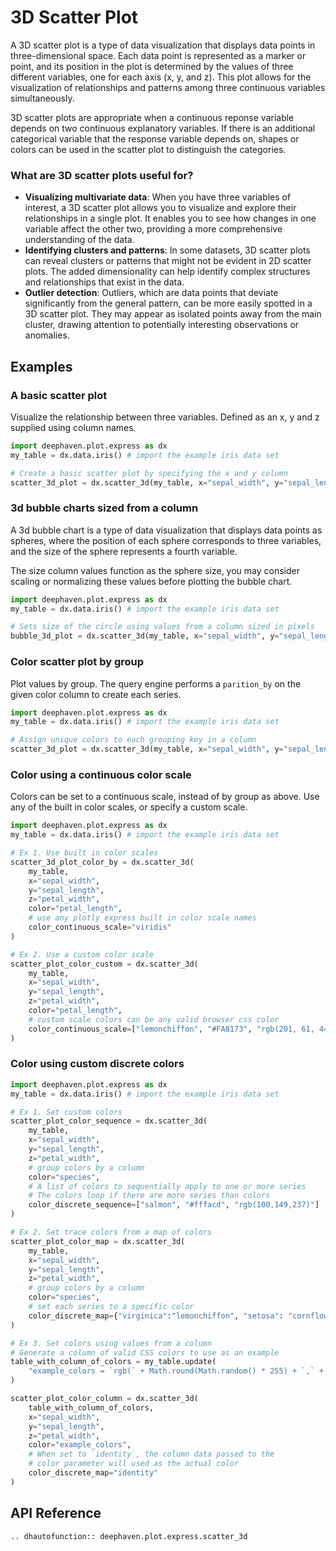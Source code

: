 # 3D Scatter Plot

A 3D scatter plot is a type of data visualization that displays data points in three-dimensional space. Each data point is represented as a marker or point, and its position in the plot is determined by the values of three different variables, one for each axis (x, y, and z). This plot allows for the visualization of relationships and patterns among three continuous variables simultaneously.

3D scatter plots are appropriate when a continuous reponse variable depends on two continuous explanatory variables. If there is an additional categorical variable that the response variable depends on, shapes or colors can be used in the scatter plot to distinguish the categories.

### What are 3D scatter plots useful for?

- **Visualizing multivariate data**: When you have three variables of interest, a 3D scatter plot allows you to visualize and explore their relationships in a single plot. It enables you to see how changes in one variable affect the other two, providing a more comprehensive understanding of the data.
- **Identifying clusters and patterns**: In some datasets, 3D scatter plots can reveal clusters or patterns that might not be evident in 2D scatter plots. The added dimensionality can help identify complex structures and relationships that exist in the data.
- **Outlier detection**: Outliers, which are data points that deviate significantly from the general pattern, can be more easily spotted in a 3D scatter plot. They may appear as isolated points away from the main cluster, drawing attention to potentially interesting observations or anomalies.

## Examples

### A basic scatter plot

Visualize the relationship between three variables. Defined as an x, y and z supplied using column names.

```python order=scatter_plot,mytable
import deephaven.plot.express as dx
my_table = dx.data.iris() # import the example iris data set

# Create a basic scatter plot by specifying the x and y column
scatter_3d_plot = dx.scatter_3d(my_table, x="sepal_width", y="sepal_length", z="petal_width")
```

### 3d bubble charts sized from a column

A 3d bubble chart is a type of data visualization that displays data points as spheres, where the position of each sphere corresponds to three variables, and the size of the sphere represents a fourth variable.

The size column values function as the sphere size, you may consider scaling or normalizing these values before plotting the bubble chart.

```python order=bubble_3d_plot
import deephaven.plot.express as dx
my_table = dx.data.iris() # import the example iris data set

# Sets size of the circle using values from a column sized in pixels
bubble_3d_plot = dx.scatter_3d(my_table, x="sepal_width", y="sepal_length", z="petal_width", size="petal_length")
```

### Color scatter plot by group

Plot values by group. The query engine performs a `parition_by` on the given color column to create each series.

```python order=scatter_plot,mytable
import deephaven.plot.express as dx
my_table = dx.data.iris() # import the example iris data set

# Assign unique colors to each grouping key in a column
scatter_3d_plot = dx.scatter_3d(my_table, x="sepal_width", y="sepal_length", z="petal_width", color="species")
```

### Color using a continuous color scale

Colors can be set to a continuous scale, instead of by group as above. Use any of the built in color scales, or specify a custom scale.

<!-- TODO: LINK TO A PAGE ON COLOR SCALES -->

```python order=scatter_plot_color_by,scatter_plot_color_custom
import deephaven.plot.express as dx
my_table = dx.data.iris() # import the example iris data set

# Ex 1. Use built in color scales
scatter_3d_plot_color_by = dx.scatter_3d(
    my_table,
    x="sepal_width",
    y="sepal_length",
    z="petal_width",
    color="petal_length",
    # use any plotly express built in color scale names
    color_continuous_scale="viridis"
)

# Ex 2. Use a custom color scale
scatter_plot_color_custom = dx.scatter_3d(
    my_table,
    x="sepal_width",
    y="sepal_length",
    z="petal_width",
    color="petal_length",
    # custom scale colors can be any valid browser css color
    color_continuous_scale=["lemonchiffon", "#FA8173", "rgb(201, 61, 44)"]
)
```

### Color using custom discrete colors

```python order=scatter_plot_color_sequence,scatter_plot_color_map,scatter_plot_color_column
import deephaven.plot.express as dx
my_table = dx.data.iris() # import the example iris data set

# Ex 1. Set custom colors
scatter_plot_color_sequence = dx.scatter_3d(
    my_table,
    x="sepal_width",
    y="sepal_length",
    z="petal_width",
    # group colors by a column
    color="species",
    # A list of colors to sequentially apply to one or more series
    # The colors loop if there are more series than colors
    color_discrete_sequence=["salmon", "#fffacd", "rgb(100,149,237)"]
)

# Ex 2. Set trace colors from a map of colors
scatter_plot_color_map = dx.scatter_3d(
    my_table,
    x="sepal_width",
    y="sepal_length",
    z="petal_width",
    # group colors by a column
    color="species",
    # set each series to a specific color
    color_discrete_map={"virginica":"lemonchiffon", "setosa": "cornflowerblue", "versicolor":"#FA8173"}
)

# Ex 3. Set colors using values from a column
# Generate a column of valid CSS colors to use as an example
table_with_column_of_colors = my_table.update(
    "example_colors = `rgb(` + Math.round(Math.random() * 255) + `,` + Math.round(Math.random() * 255) + `,`  + Math.round(Math.random() * 255) +`)`"
)

scatter_plot_color_column = dx.scatter_3d(
    table_with_column_of_colors,
    x="sepal_width",
    y="sepal_length",
    z="petal_width",
    color="example_colors",
    # When set to `identity`, the column data passed to the
    # color parameter will used as the actual color
    color_discrete_map="identity"
)
```

## API Reference
```{eval-rst}
.. dhautofunction:: deephaven.plot.express.scatter_3d
```
